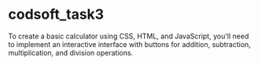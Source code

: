 # codsoft_task3
To create a basic calculator using CSS, HTML, and JavaScript, you'll need to implement an interactive interface with buttons for addition, subtraction, multiplication, and division operations. 
